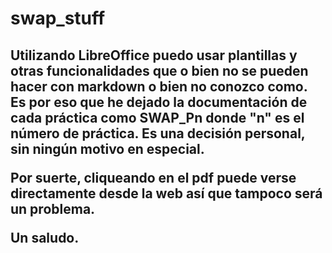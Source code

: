 # swap_stuff
<h2> Utilizando LibreOffice puedo usar plantillas y otras funcionalidades que o bien no se pueden hacer con markdown o bien no conozco como.
  Es por eso que he dejado la documentación de cada práctica como SWAP_Pn donde "n" es el número de práctica. Es una decisión personal, sin ningún motivo en especial.
  <p></p>
  Por suerte, cliqueando en el pdf puede verse directamente desde la web así que tampoco será un problema.
  <p></p>
  <p></p>
  Un saludo.
</h2>
